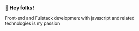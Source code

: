 ### 👋 Hey folks!
Front-end and Fullstack development with javascript and related technologies is my passion

<!---
- 👀 Smth about ...
- 🌱 I’m currently learning ...
- 💞️ I’m looking to collaborate on ...
- 📫 How to reach me ...
dkarpov/dkarpov is a ✨ special ✨ repository because its `README.md` (this file) appears on your GitHub profile.
You can click the Preview link to take a look at your changes.
--->
